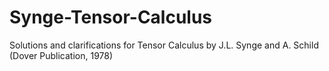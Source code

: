 # Synge-Tensor-Calculus
Solutions and clarifications for Tensor Calculus by J.L. Synge and A. Schild (Dover Publication, 1978)
